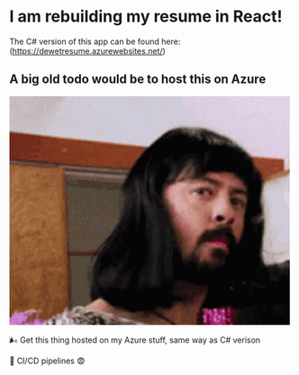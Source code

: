 # I am rebuilding my resume in React!

The C# version of this app can be found here: (https://dewetresume.azurewebsites.net/)

## A big old todo would be to host this on Azure

![alt text](image.png)

🌬️ Get this thing hosted on my Azure stuff, same way as C# verison

🪈 CI/CD pipelines 😨